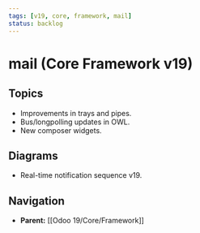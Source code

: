 ```yaml
---
tags: [v19, core, framework, mail]
status: backlog
---
```

# mail (Core Framework v19)

## Topics
- Improvements in trays and pipes.
- Bus/longpolling updates in OWL.
- New composer widgets.

## Diagrams
- Real-time notification sequence v19.






## Navigation
- **Parent:** [[Odoo 19/Core/Framework]]
